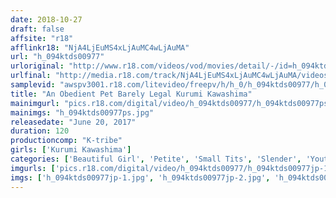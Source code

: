 ```yaml
---
date: 2018-10-27
draft: false
affsite: "r18"
afflinkr18: "NjA4LjEuMS4xLjAuMC4wLjAuMA"
url: "h_094ktds00977"
urloriginal: "http://www.r18.com/videos/vod/movies/detail/-/id=h_094ktds00977"
urlfinal: "http://media.r18.com/track/NjA4LjEuMS4xLjAuMC4wLjAuMA/videos/vod/movies/detail/-/id=h_094ktds00977"
samplevid: "awspv3001.r18.com/litevideo/freepv/h/h_0/h_094ktds00977/h_094ktds00977_dmb_w.mp4"
title: "An Obedient Pet Barely Legal Kurumi Kawashima"
mainimgurl: "pics.r18.com/digital/video/h_094ktds00977/h_094ktds00977ps.jpg"
mainimgs: "h_094ktds00977ps.jpg"
releasedate: "June 20, 2017"
duration: 120
productioncomp: "K-tribe"
girls: ['Kurumi Kawashima']
categories: ['Beautiful Girl', 'Petite', 'Small Tits', 'Slender', 'Youthful', 'Shaved Pussy', 'Featured Actress', 'Hi-Def']
imgurls: ['pics.r18.com/digital/video/h_094ktds00977/h_094ktds00977jp-1.jpg', 'pics.r18.com/digital/video/h_094ktds00977/h_094ktds00977jp-2.jpg', 'pics.r18.com/digital/video/h_094ktds00977/h_094ktds00977jp-3.jpg', 'pics.r18.com/digital/video/h_094ktds00977/h_094ktds00977jp-4.jpg', 'pics.r18.com/digital/video/h_094ktds00977/h_094ktds00977jp-5.jpg', 'pics.r18.com/digital/video/h_094ktds00977/h_094ktds00977jp-6.jpg', 'pics.r18.com/digital/video/h_094ktds00977/h_094ktds00977jp-7.jpg', 'pics.r18.com/digital/video/h_094ktds00977/h_094ktds00977jp-8.jpg', 'pics.r18.com/digital/video/h_094ktds00977/h_094ktds00977jp-9.jpg', 'pics.r18.com/digital/video/h_094ktds00977/h_094ktds00977jp-10.jpg', 'pics.r18.com/digital/video/h_094ktds00977/h_094ktds00977jp-11.jpg', 'pics.r18.com/digital/video/h_094ktds00977/h_094ktds00977jp-12.jpg', 'pics.r18.com/digital/video/h_094ktds00977/h_094ktds00977jp-13.jpg', 'pics.r18.com/digital/video/h_094ktds00977/h_094ktds00977jp-14.jpg', 'pics.r18.com/digital/video/h_094ktds00977/h_094ktds00977jp-15.jpg', 'pics.r18.com/digital/video/h_094ktds00977/h_094ktds00977jp-16.jpg', 'pics.r18.com/digital/video/h_094ktds00977/h_094ktds00977jp-17.jpg', 'pics.r18.com/digital/video/h_094ktds00977/h_094ktds00977jp-18.jpg', 'pics.r18.com/digital/video/h_094ktds00977/h_094ktds00977jp-19.jpg', 'pics.r18.com/digital/video/h_094ktds00977/h_094ktds00977jp-20.jpg']
imgs: ['h_094ktds00977jp-1.jpg', 'h_094ktds00977jp-2.jpg', 'h_094ktds00977jp-3.jpg', 'h_094ktds00977jp-4.jpg', 'h_094ktds00977jp-5.jpg', 'h_094ktds00977jp-6.jpg', 'h_094ktds00977jp-7.jpg', 'h_094ktds00977jp-8.jpg', 'h_094ktds00977jp-9.jpg', 'h_094ktds00977jp-10.jpg', 'h_094ktds00977jp-11.jpg', 'h_094ktds00977jp-12.jpg', 'h_094ktds00977jp-13.jpg', 'h_094ktds00977jp-14.jpg', 'h_094ktds00977jp-15.jpg', 'h_094ktds00977jp-16.jpg', 'h_094ktds00977jp-17.jpg', 'h_094ktds00977jp-18.jpg', 'h_094ktds00977jp-19.jpg', 'h_094ktds00977jp-20.jpg']
---
```

